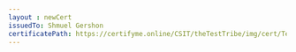 ```yaml
--- 
layout : newCert 
issuedTo: Shmuel Gershon
certificatePath: https://certifyme.online/CSIT/theTestTribe/img/cert/TestFlix/ShmuelGershon_adeb5.png
--- 
```

